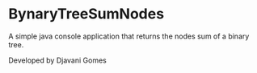 # BynaryTreeSumNodes
A simple java console application that returns the nodes sum of a binary tree.

Developed by Djavani Gomes
